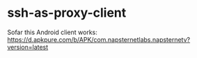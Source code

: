# ssh-as-proxy-client

Sofar this Android client works: https://d.apkpure.com/b/APK/com.napsternetlabs.napsternetv?version=latest